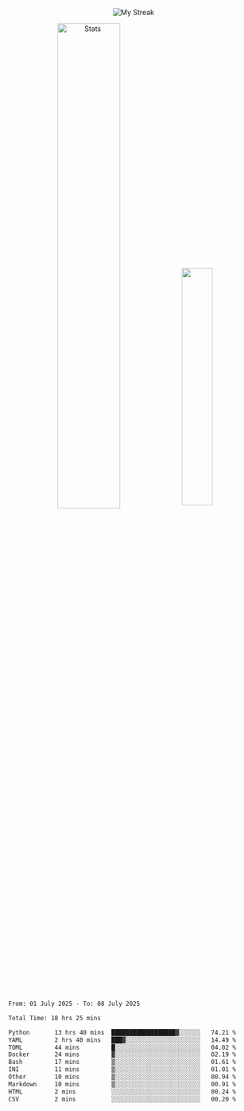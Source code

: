 <p align="center">
<picture>
  <source media="(prefers-color-scheme: dark)" srcset="http://github-readme-streak-stats.herokuapp.com?user=semolik&theme=dark&hide_border=true&background=DD272700">
  <img alt="My Streak" src="http://github-readme-streak-stats.herokuapp.com?user=semolik&hide_border=true">
</picture>
</p>
<div align="center">
  <picture>
    <source media="(prefers-color-scheme: dark)" srcset="https://github-readme-stats.vercel.app/api?username=semolik&show_icons=true&bg_color=DD272700&hide_border=true&theme=dark">
        <img alt="Stats" src="https://github-readme-stats.vercel.app/api?username=semolik&show_icons=true&bg_color=DD272700&hide_border=true" width="50%" >
  </picture>
  <sup>
  <picture>
  <source media="(prefers-color-scheme: dark)" srcset="https://github-readme-stats.vercel.app/api/top-langs/?username=semolik&layout=compact&hide_border=true&bg_color=DD272700&theme=dark">
  <img src="https://github-readme-stats.vercel.app/api/top-langs/?username=semolik&layout=compact&hide_border=true" width="35%" />
  </picture>
  </sup>
</div>
<!--START_SECTION:waka-->

```txt
From: 01 July 2025 - To: 08 July 2025

Total Time: 18 hrs 25 mins

Python       13 hrs 40 mins  ██████████████████▓░░░░░░   74.21 %
YAML         2 hrs 40 mins   ███▓░░░░░░░░░░░░░░░░░░░░░   14.49 %
TOML         44 mins         █░░░░░░░░░░░░░░░░░░░░░░░░   04.02 %
Docker       24 mins         ▓░░░░░░░░░░░░░░░░░░░░░░░░   02.19 %
Bash         17 mins         ▒░░░░░░░░░░░░░░░░░░░░░░░░   01.61 %
INI          11 mins         ▒░░░░░░░░░░░░░░░░░░░░░░░░   01.01 %
Other        10 mins         ▒░░░░░░░░░░░░░░░░░░░░░░░░   00.94 %
Markdown     10 mins         ▒░░░░░░░░░░░░░░░░░░░░░░░░   00.91 %
HTML         2 mins          ░░░░░░░░░░░░░░░░░░░░░░░░░   00.24 %
CSV          2 mins          ░░░░░░░░░░░░░░░░░░░░░░░░░   00.20 %
```

<!--END_SECTION:waka-->

